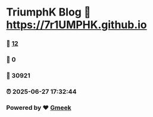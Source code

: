 # TriumphK Blog :link: https://7r1UMPHK.github.io 
### :page_facing_up: [12](https://7r1UMPHK.github.io/tag.html) 
### :speech_balloon: 0 
### :hibiscus: 30921 
### :alarm_clock: 2025-06-27 17:32:44 
### Powered by :heart: [Gmeek](https://github.com/Meekdai/Gmeek)
